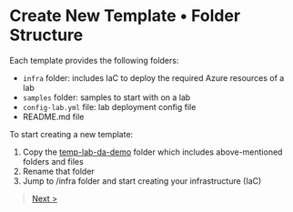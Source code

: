# Create New Template • Folder Structure

Each template provides the following folders:

- `infra` folder: includes IaC to deploy the required Azure resources of a lab
- `samples` folder: samples to start with on a lab
- `config-lab.yml` file:  lab deployment config file
- README.md file 

To start creating a new template:

1. Copy the [temp-lab-da-demo](https://github.com/Azure/azure-data-labs/tree/main/temp-lab-ade-demo) folder which includes above-mentioned folders and files
2. Rename that folder 
3. Jump to /infra folder and start creating your infrastructure (IaC)

>[Next >](./adl-compose-template.md)
